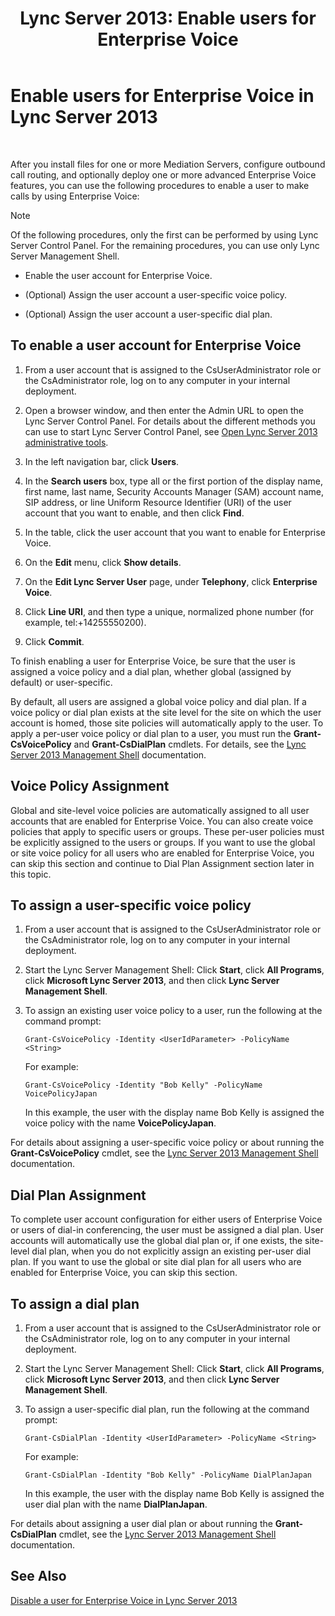 ﻿---
title: 'Lync Server 2013: Enable users for Enterprise Voice'
TOCTitle: Enable users for Enterprise Voice
ms:assetid: f252b23b-9641-4160-aa81-bf06dc2eced3
ms:mtpsurl: https://technet.microsoft.com/en-us/library/Gg413011(v=OCS.15)
ms:contentKeyID: 48185800
ms.date: 07/23/2014
mtps_version: v=OCS.15
---

# Enable users for Enterprise Voice in Lync Server 2013

 


After you install files for one or more Mediation Servers, configure outbound call routing, and optionally deploy one or more advanced Enterprise Voice features, you can use the following procedures to enable a user to make calls by using Enterprise Voice:


> [!NOTE]
> Of the following procedures, only the first can be performed by using Lync Server Control Panel. For the remaining procedures, you can use only Lync Server Management Shell.



  - Enable the user account for Enterprise Voice.

  - (Optional) Assign the user account a user-specific voice policy.

  - (Optional) Assign the user account a user-specific dial plan.

## To enable a user account for Enterprise Voice

1.  From a user account that is assigned to the CsUserAdministrator role or the CsAdministrator role, log on to any computer in your internal deployment.

2.  Open a browser window, and then enter the Admin URL to open the Lync Server Control Panel. For details about the different methods you can use to start Lync Server Control Panel, see [Open Lync Server 2013 administrative tools](lync-server-2013-open-lync-server-administrative-tools.md).

3.  In the left navigation bar, click **Users**.

4.  In the **Search users** box, type all or the first portion of the display name, first name, last name, Security Accounts Manager (SAM) account name, SIP address, or line Uniform Resource Identifier (URI) of the user account that you want to enable, and then click **Find**.

5.  In the table, click the user account that you want to enable for Enterprise Voice.

6.  On the **Edit** menu, click **Show details**.

7.  On the **Edit Lync Server User** page, under **Telephony**, click **Enterprise Voice**.

8.  Click **Line URI**, and then type a unique, normalized phone number (for example, tel:+14255550200).

9.  Click **Commit**.

To finish enabling a user for Enterprise Voice, be sure that the user is assigned a voice policy and a dial plan, whether global (assigned by default) or user-specific.

By default, all users are assigned a global voice policy and dial plan. If a voice policy or dial plan exists at the site level for the site on which the user account is homed, those site policies will automatically apply to the user. To apply a per-user voice policy or dial plan to a user, you must run the **Grant-CsVoicePolicy** and **Grant-CsDialPlan** cmdlets. For details, see the [Lync Server 2013 Management Shell](https://technet.microsoft.com/en-us/library/gg398474\(v=ocs.15\)) documentation.

## Voice Policy Assignment

Global and site-level voice policies are automatically assigned to all user accounts that are enabled for Enterprise Voice. You can also create voice policies that apply to specific users or groups. These per-user policies must be explicitly assigned to the users or groups. If you want to use the global or site voice policy for all users who are enabled for Enterprise Voice, you can skip this section and continue to Dial Plan Assignment section later in this topic.

## To assign a user-specific voice policy

1.  From a user account that is assigned to the CsUserAdministrator role or the CsAdministrator role, log on to any computer in your internal deployment.

2.  Start the Lync Server Management Shell: Click **Start**, click **All Programs**, click **Microsoft Lync Server 2013**, and then click **Lync Server Management Shell**.

3.  To assign an existing user voice policy to a user, run the following at the command prompt:
    
        Grant-CsVoicePolicy -Identity <UserIdParameter> -PolicyName <String>
    
    For example:
    
        Grant-CsVoicePolicy -Identity "Bob Kelly" -PolicyName VoicePolicyJapan
    
    In this example, the user with the display name Bob Kelly is assigned the voice policy with the name **VoicePolicyJapan**.

For details about assigning a user-specific voice policy or about running the **Grant-CsVoicePolicy** cmdlet, see the [Lync Server 2013 Management Shell](https://technet.microsoft.com/en-us/library/gg398474\(v=ocs.15\)) documentation.

## Dial Plan Assignment

To complete user account configuration for either users of Enterprise Voice or users of dial-in conferencing, the user must be assigned a dial plan. User accounts will automatically use the global dial plan or, if one exists, the site-level dial plan, when you do not explicitly assign an existing per-user dial plan. If you want to use the global or site dial plan for all users who are enabled for Enterprise Voice, you can skip this section.

## To assign a dial plan

1.  From a user account that is assigned to the CsUserAdministrator role or the CsAdministrator role, log on to any computer in your internal deployment.

2.  Start the Lync Server Management Shell: Click **Start**, click **All Programs**, click **Microsoft Lync Server 2013**, and then click **Lync Server Management Shell**.

3.  To assign a user-specific dial plan, run the following at the command prompt:
    
        Grant-CsDialPlan -Identity <UserIdParameter> -PolicyName <String>
    
    For example:
    
        Grant-CsDialPlan -Identity "Bob Kelly" -PolicyName DialPlanJapan
    
    In this example, the user with the display name Bob Kelly is assigned the user dial plan with the name **DialPlanJapan**.

For details about assigning a user dial plan or about running the **Grant-CsDialPlan** cmdlet, see the [Lync Server 2013 Management Shell](https://technet.microsoft.com/en-us/library/gg398474\(v=ocs.15\)) documentation.

## See Also


[Disable a user for Enterprise Voice in Lync Server 2013](lync-server-2013-disable-a-user-for-enterprise-voice.md)

